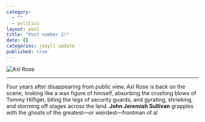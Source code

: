 ```yaml
---
category: 
  - ""
  - politics
layout: post
title: "Post number 2!"
date: {}
categories: jekyll update
published: true
---
```


![Axl Rose](/assets/AxlRose.jpg)
***
Four years after disappearing from public view, Axl Rose is back on the scene, looking like a wax figure of himself, absorbing the crushing blows of Tommy Hilfiger, biting the legs of security guards, and gyrating, shrieking, and storming off stages across the land. **John Jeremiah Sullivan** grapples with the ghosts of the greatest—or weirdest—frontman of al